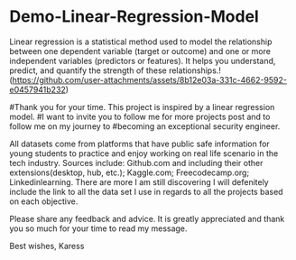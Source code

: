 # Demo-Linear-Regression-Model
Linear regression is a statistical method used to model the relationship between one dependent variable (target or outcome) and one or more independent variables (predictors or features). It helps you understand, predict, and quantify the strength of these relationships.!(https://github.com/user-attachments/assets/8b12e03a-331c-4662-9592-e0457941b232)


#Thank you for your time. This project is inspired by a linear regression model. 
#I want to invite you to follow me for more projects post and to follow me on my journey to 
#becoming an exceptional security engineer. 

All datasets come from platforms that have public safe information for young students to practice and 
enjoy working on real life scenario in the tech industry. 
Sources include: Github.com and including their other extensions(desktop, hub, etc.); Kaggle.com; 
Freecodecamp.org; Linkedinlearning. There are more I am still discovering I will defenitely include the 
link to all the data set I use in regards to all the projects based on each objective. 


Please share any feedback and advice. It is greatly appreciated and thank you so much for your time to read my message.

Best wishes,
Karess

